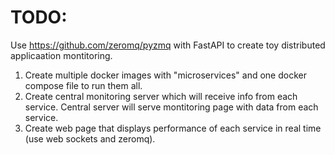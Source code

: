 # TODO:

Use https://github.com/zeromq/pyzmq with FastAPI to create toy distributed applicaation montitoring.


1. Create multiple docker images with "microservices" and one docker compose file to run them all.
2. Create central monitoring server which will receive info from each service. Central server will serve montitoring page with data from each service.
3. Create web page that displays performance of each service in real time (use web sockets and zeromq).

